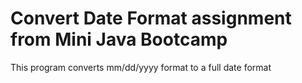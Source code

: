 # Convert Date Format assignment from Mini Java Bootcamp

This program converts mm/dd/yyyy format to a full date format
